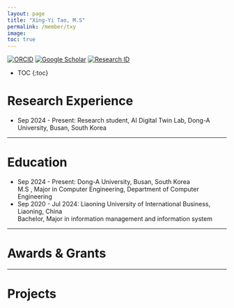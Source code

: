 ```yaml
---
layout: page
title: "Xing-Yi Tao, M.S"
permalink: /member/txy
image: 
toc: true
---
```


[![ORCID](https://img.shields.io/badge/ORCID-A6CE39?style=flat-square&logo=ORCID&logoColor=white)](https://orcid.org/0009-0003-0212-9705) 
[![Google Scholar](https://img.shields.io/badge/Google%20Scholar-4285F4?style=flat-square&logo=Google+Scholar&logoColor=white)](https://scholar.google.com.hk/citations?hl=zh-CN&user=qgKXA0cAAAAJ&scilu=&scisig=ADIE8skAAAAAZysVYDuPotD_D0WeflN0tfgSxMs&gmla=AL3_zigUni63AfiekM2VPnpFF5hVAHK3rWIUU5gt7KYRZNCYAar0EXvPOMLPnQ-3RMaVyHcc5DdKPi-cTpozUw0_EdadcKX_kZfVvILE9sQ&sciund=4967118466358459984)
[![Research ID](https://img.shields.io/badge/Research%20ID-gray?style=flat-square)](https://www.researchid.co/rid93312)

* TOC
{:toc}

Research Experience
============
* Sep 2024 - Present: Research student, AI Digital Twin Lab, Dong-A University, Busan, South Korea

***

Education
============
* Sep 2024 - Present: Dong-A University, Busan, South Korea <br> M.S , Major in Computer Engineering, Department of Computer Engineering
* Sep 2020 - Jul 2024: Liaoning University of International Business, Liaoning, China <br> Bachelor, Major in information management and information system 

***

Awards & Grants
============

***

Projects
============

